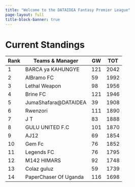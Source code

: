```yaml
---
title: "Welcome to the DATAIDEA Fantasy Premier League"
page-layout: full
title-block-banner: true
---
```


# Current Standings


| Rank | Teams & Manager           | GW  | TOT  |
|------|---------------------------|-----|------|
| 1    | BARCA ya KAHUNGYE        | 121 | 2042 |
| 2    | AlBramo FC                | 59  | 1992 |
| 3    | Lethal Weapon             | 98  | 1956 |
| 4    | Brine FC                  | 121 | 1946 |
| 5    | JumaShafara@DATAIDEA      | 39  | 1908 |
| 6    | Rwenzori                  | 111 | 1890 |
| 7    | J T                       | 83  | 1888 |
| 8    | GULU UNITED F.C           | 101 | 1870 |
| 9    | AJ12                      | 69  | 1854 |
| 10   | Gem Fc                    | 76  | 1852 |
| 11   | Legends FC                | 76  | 1795 |
| 12   | M142 HIMARS               | 92  | 1748 |
| 13   | Colaz guluz               | 59  | 1739 |
| 14   | PaperChaser Of Uganda     | 116 | 1698 |

